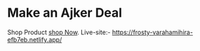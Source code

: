 # Make an Ajker Deal

Shop Product [shop Now](https://frosty-varahamihira-efb7eb.netlify.app/).
Live-site:- https://frosty-varahamihira-efb7eb.netlify.app/
